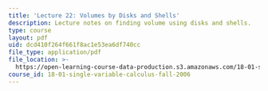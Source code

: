 ```yaml
---
title: 'Lecture 22: Volumes by Disks and Shells'
description: Lecture notes on finding volume using disks and shells.
type: course
layout: pdf
uid: dcd410f264f661f8ac1e53ea6df740cc
file_type: application/pdf
file_location: >-
  https://open-learning-course-data-production.s3.amazonaws.com/18-01-single-variable-calculus-fall-2006/dcd410f264f661f8ac1e53ea6df740cc_lec22.pdf
course_id: 18-01-single-variable-calculus-fall-2006
---
```

